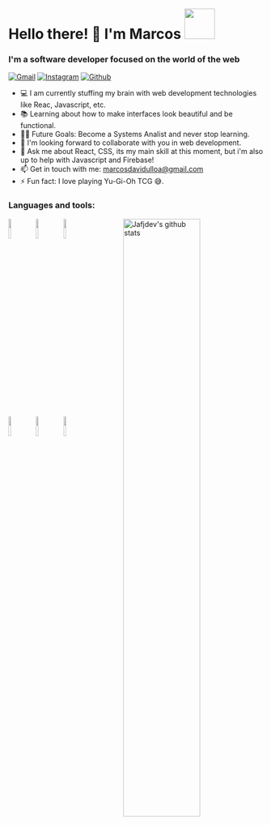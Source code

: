 # Hello there! 👋 I'm Marcos <img src="https://i.pinimg.com/originals/0a/93/f1/0a93f1860c438efd1ad61863d5d6d312.gif" width="60px" height="60px">

### I'm a software developer focused on the world of the web

[![Gmail](https://img.shields.io/badge/-Gmail-c14438?style=flat&logo=Gmail&logoColor=white)](mailto:marcosdavidulloa@gmail.com)
[![Instagram](https://img.shields.io/badge/-Instagram-c13584?style=flat&labelColor=c13584&logo=instagram&logoColor=white)](https://www.instagram.com/marcos_0796/)
[![Github](https://img.shields.io/badge/-Github-000?style=flat&logo=Github&logoColor=white)](https://github.com/jafjdev)

- 💻 I am currently stuffing my brain with web development technologies like Reac, Javascript, etc.
- 📚 Learning about how to make interfaces look beautiful and be functional.
- 💪🏼 Future Goals: Become a Systems Analist and never stop learning.
- 👯 I'm looking forward to collaborate with you in web development.
- 🤔 Ask me about React, CSS, its my main skill at this moment, but i'm also up to help with Javascript and Firebase!
- 📫 Get in touch with me: marcosdavidulloa@gmail.com
- ⚡ Fun fact: I love playing Yu-Gi-Oh TCG 😅.

### Languages and tools:

<p>
  <a href="https://github.com/jafjdev/">
    <img width="55%" align="right" alt="Jafjdev's github stats" src="https://github-readme-stats.vercel.app/api?username=Marcosvnzla&show_icons=true&theme=radical&count_private=true" />
  </a>
  <code><img width="10%" src="https://www.vectorlogo.zone/logos/reactjs/reactjs-ar21.svg"></code>
  <code><img width="10%" src="https://www.vectorlogo.zone/logos/javascript/javascript-horizontal.svg"></code>
  <code><img width="10%" src="https://www.vectorlogo.zone/logos/netlifyapp_watercss/netlifyapp_watercss-ar21.svg"></code>
  <br/>  
  <code><img width="10%" src="https://www.vectorlogo.zone/logos/vim/vim-ar21.svg"></code>
  <code><img width="10%" src="https://www.vectorlogo.zone/logos/linux/linux-ar21.svg"></code>
  <code><img width="10%" src="https://www.vectorlogo.zone/logos/visualstudio_code/visualstudio_code-ar21.svg"></code>
</p>
